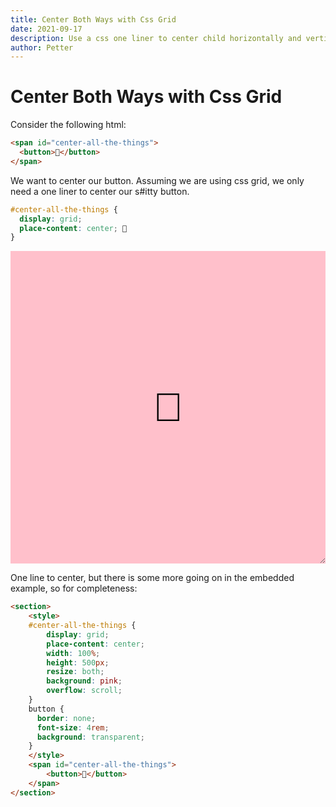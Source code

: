 ```yaml
---
title: Center Both Ways with Css Grid
date: 2021-09-17
description: Use a css one liner to center child horizontally and vertically with css grid. 
author: Petter
---
```

# Center Both Ways with Css Grid


Consider the following html:
```html
<span id="center-all-the-things">
  <button>💩</button>
</span>
```

We want to center our button. Assuming we are using css grid, we only need a one liner to center our s#itty button. 

```css
#center-all-the-things {
  display: grid;
  place-content: center; 🥳
}
```

<section>
    <style>
        #center-all-the-things {
            display: grid;
            place-content: center;
            width: 100%;
            height: 500px;
            resize: both;
            background: pink;
            overflow: scroll;
        }
        button {
          border: none;
          font-size: 4rem;
          background: transparent; 
        }
    </style>
    <span id="center-all-the-things">
        <button>💩</button>
    </span>
</section>


One line to center, but there is some more going on in the embedded example, so for completeness: 

```html
<section>
    <style>
    #center-all-the-things {
        display: grid;
        place-content: center;
        width: 100%;
        height: 500px;
        resize: both;
        background: pink;
        overflow: scroll;
    }
    button {
      border: none;
      font-size: 4rem;
      background: transparent; 
    }
    </style>
    <span id="center-all-the-things">
        <button>💩</button>
    </span>
</section>
```
